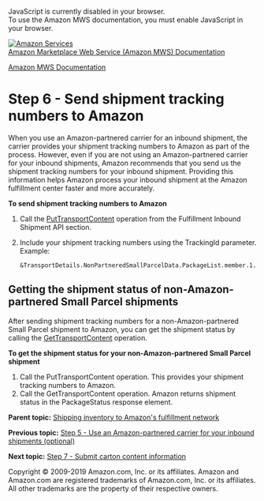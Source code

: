 <div id="MWSDX_noscript">

JavaScript is currently disabled in your browser.  
To use the Amazon MWS documentation, you must enable JavaScript in your
browser.

</div>

<div id="MWSDX_divtop">

[![Amazon
Services](https://images-na.ssl-images-amazon.com/images/G/08/mwsportal/fr_FR/amazonservices.gif
"Amazon Services")](http://services.amazon.fr)  
<span id="MWSDX_titlebar">[Amazon Marketplace Web Service (Amazon MWS)
Documentation](https://developer.amazonservices.fr/gp/mws/docs.html)</span>

</div>

<div id="MWSDX_divbottom">

<div id="MWSDX_divleft">

<div id="MWSDX_toc">

</div>

</div>

<div id="MWSDX_divright">

<div id="MWSDX_content">

<span id="MWSDX_breadcrumbs">[Amazon MWS
Documentation](https://developer.amazonservices.fr/gp/mws/docs.html)</span>

# Step 6 - Send shipment tracking numbers to Amazon

<div class="body conbody">

When you use an Amazon-partnered carrier for an inbound shipment, the
carrier provides your shipment tracking numbers to Amazon as part of the
process. However, even if you are not using an Amazon-partnered carrier
for your inbound shipments, Amazon recommends that you send us the
shipment tracking numbers for your inbound shipment. Providing this
information helps Amazon process your inbound shipment at the
<span class="ph">Amazon fulfillment center</span> faster and more
accurately.

**To send shipment tracking numbers to Amazon**

1.  Call the
    [PutTransportContent](../fba_inbound/FBAInbound_PutTransportContent.md)
    operation from the <span class="ph">Fulfillment Inbound Shipment API
    section</span>.

2.  Include your shipment tracking numbers using the
    <span class="keyword parmname">TrackingId</span> parameter. Example:
    
    ``` pre codeblock
    &TransportDetails.NonPartneredSmallParcelData.PackageList.member.1.TrackingId=A135KKEKWF1J5666
    ```

<div class="section">

## Getting the shipment status of non-Amazon-partnered Small Parcel shipments

After sending shipment tracking numbers for a non-Amazon-partnered
<span class="ph">Small Parcel</span> shipment to Amazon, you can get the
shipment status by calling the
[GetTransportContent](../fba_inbound/FBAInbound_GetTransportContent.md)
operation.

**To get the shipment status for your non-Amazon-partnered Small Parcel
shipment**

1.  Call the <span class="keyword apiname">PutTransportContent</span>
    operation. This provides your shipment tracking numbers to Amazon.
2.  Call the <span class="keyword apiname">GetTransportContent</span>
    operation. Amazon returns shipment status in the
    <span class="keyword parmname">PackageStatus</span> response
    element.

</div>

</div>

<div class="related-links">

<div class="familylinks">

<div class="parentlink">

**Parent topic:** [Shipping inventory to Amazon's fulfillment
network](../fba_guide/FBAGuide_ShipInventoryToAFN.md)

</div>

<div class="previouslink">

**Previous topic:** [Step 5 - Use an Amazon-partnered carrier for your
inbound shipments
(optional)](../fba_guide/FBAGuide_UseAmazonCarrierToShip.md)

</div>

<div class="nextlink">

**Next topic:** [Step 7 - Submit carton content
information](../fba_guide/FBAGuide_SubmitCartonContentsFeed.md)

</div>

</div>

</div>

<div id="MWSDX_footer">

Copyright © 2009-2019 Amazon.com, Inc. or its affiliates. Amazon and
Amazon.com are registered trademarks of Amazon.com, Inc. or its
affiliates. All other trademarks are the property of their respective
owners.

</div>

</div>

</div>

<div style="clear: both;">

</div>

</div>
